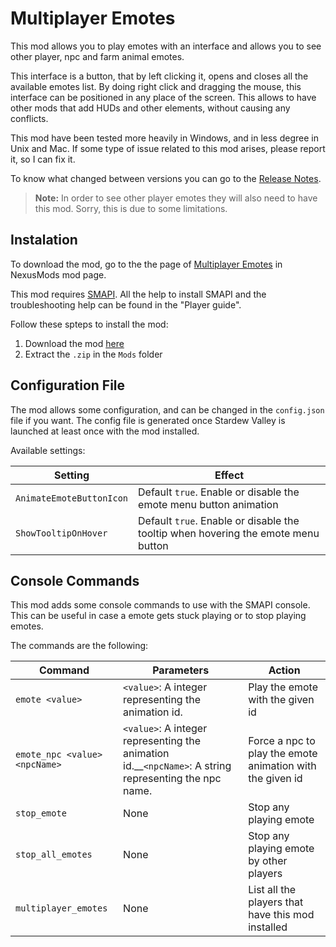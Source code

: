 
# Multiplayer Emotes

This mod allows you to play emotes with an interface and allows you to see other player, npc and farm animal emotes.

This interface is a button, that by left clicking it, opens and closes all the available emotes list. By doing right click and dragging the mouse, this interface can be positioned in any place of the screen. This allows to have other mods that add HUDs and other elements, without causing any conflicts.

This mod have been tested more heavily in Windows, and in less degree in Unix and Mac.
If some type of issue related to this mod arises, please report it, so I can fix it.

To know what changed between versions you can go to the [Release Notes](/MultiplayerEmotes/release-notes.md).

> **Note:** In order to see other player emotes they will also need to have this mod. Sorry, this is due to some limitations.

## Instalation

To download the mod, go to the the page of [Multiplayer Emotes](https://www.nexusmods.com/stardewvalley/mods/2347) in NexusMods mod page.

This mod requires [SMAPI](https://smapi.io/). All the help to install SMAPI and the troubleshooting help can be found in the "Player guide".

Follow these spteps to install the mod:

1. Download the mod [here](https://www.nexusmods.com/stardewvalley/mods/2347)
2. Extract the `.zip` in the `Mods` folder

## Configuration File

The mod allows  some configuration, and can be changed in the `config.json` file if you want.
The config file is generated once Stardew Valley is launched at least once with the mod installed.

Available settings:

| Setting                  | Effect                                                                            |
| ------------------------ | --------------------------------------------------------------------------------- |
| `AnimateEmoteButtonIcon` | Default `true`. Enable or disable the emote menu button animation                 |
| `ShowTooltipOnHover`     | Default `true`. Enable or disable the tooltip when hovering the emote menu button |

## Console Commands

This mod adds some console commands to use with the SMAPI console. This can be useful in case a emote gets stuck playing or to stop playing emotes.

The commands are the following:
  
| Command                       | Parameters                                                                                            | Action                                                    |
| ----------------------------- | ----------------------------------------------------------------------------------------------------- | --------------------------------------------------------- |
| `emote <value>`               | `<value>`: A integer representing the animation id.                                                   | Play the emote with the given id                          |
| `emote_npc <value> <npcName>` | `<value>`: A integer representing the animation id.__`<npcName>`: A string representing the npc name. | Force a npc to play the emote animation with the given id |
| `stop_emote`                  | None                                                                                                  | Stop any playing emote                                    |
| `stop_all_emotes`             | None                                                                                                  | Stop any playing emote by other players                   |
| `multiplayer_emotes`          | None                                                                                                  | List all the players that have this mod installed         |